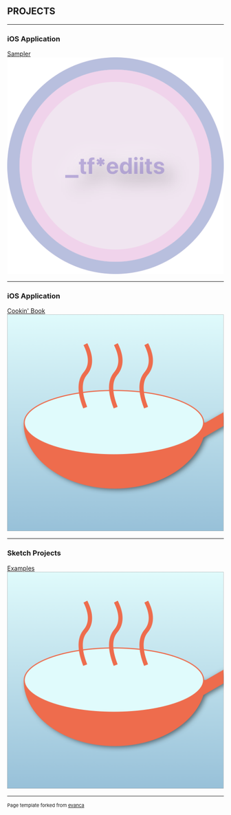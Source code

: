 ## PROJECTS

---

### iOS Application

[Sampler](/sample_page)
<img src="images/CircSampler_HomePage.png?raw=true"/>

---

### iOS Application

[Cookin' Book](/cookinBook)
<img src="images/Cookin'Book_Gradient.png?raw=true"/>

---

### Sketch Projects

[Examples](/sketch)
<img src="images/Cookin'Book_Gradient.png?raw=true"/>

---
<p style="font-size:11px">Page template forked from <a href="https://github.com/evanca/quick-portfolio">evanca</a></p>
